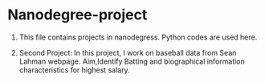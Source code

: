 # Nanodegree-project
1. This file contains  projects in nanodegress. Python codes are used here.

2. Second Project: In this project, I work on baseball data from Sean Lahman webpage. Aim,Identify Batting and biographical information   characteristics for highest salary.

